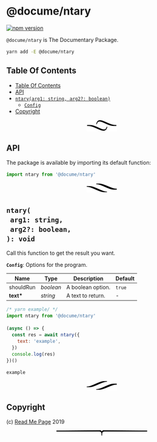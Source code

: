 # @docume/ntary

[![npm version](https://badge.fury.io/js/@docume/ntary.svg)](https://npmjs.org/package/@docume/ntary)

`@docume/ntary` is The Documentary Package.

```sh
yarn add -E @docume/ntary
```

## Table Of Contents

- [Table Of Contents](#table-of-contents)
- [API](#api)
- [`ntary(arg1: string, arg2?: boolean)`](#mynewpackagearg1-stringarg2-boolean-void)
  * [`Config`](#type-config)
- [Copyright](#copyright)

<p align="center"><a href="#table-of-contents"><img src=".documentary/section-breaks/0.svg?sanitize=true"></a></p>

## API

The package is available by importing its default function:

```js
import ntary from '@docume/ntary'
```

<p align="center"><a href="#table-of-contents"><img src=".documentary/section-breaks/1.svg?sanitize=true"></a></p>

## `ntary(`<br/>&nbsp;&nbsp;`arg1: string,`<br/>&nbsp;&nbsp;`arg2?: boolean,`<br/>`): void`

Call this function to get the result you want.

__<a name="type-config">`Config`</a>__: Options for the program.

|   Name    |   Type    |    Description    | Default |
| --------- | --------- | ----------------- | ------- |
| shouldRun | _boolean_ | A boolean option. | `true`  |
| __text*__ | _string_  | A text to return. | -       |

```js
/* yarn example/ */
import ntary from '@docume/ntary'

(async () => {
  const res = await ntary({
    text: 'example',
  })
  console.log(res)
})()
```
```
example
```

<p align="center"><a href="#table-of-contents"><img src=".documentary/section-breaks/2.svg?sanitize=true"></a></p>

## Copyright

(c) [Read Me Page][1] 2019

[1]: https://readme.page

<p align="center"><a href="#table-of-contents"><img src=".documentary/section-breaks/-1.svg?sanitize=true"></a></p>